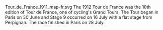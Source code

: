 Tour_de_France_1911_map-fr.svg The 1912 Tour de France was the 10th edition of Tour de France, one of cycling's Grand Tours. The Tour began in Paris on 30 June and Stage 9 occurred on 16 July with a flat stage from Perpignan. The race finished in Paris on 28 July.
